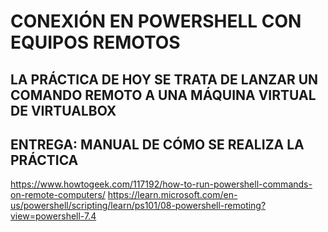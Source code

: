 # CONEXIÓN EN POWERSHELL CON EQUIPOS REMOTOS

## LA PRÁCTICA DE HOY SE TRATA DE LANZAR UN COMANDO REMOTO A UNA MÁQUINA VIRTUAL DE VIRTUALBOX

## ENTREGA: MANUAL DE CÓMO SE REALIZA LA PRÁCTICA

https://www.howtogeek.com/117192/how-to-run-powershell-commands-on-remote-computers/
https://learn.microsoft.com/en-us/powershell/scripting/learn/ps101/08-powershell-remoting?view=powershell-7.4
